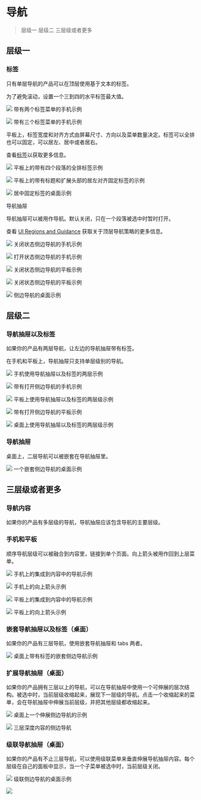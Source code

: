 # 导航   

> 层级一
> 层级二
> 三层级或者更多

## 层级一   

### 标签   

只有单层导航的产品可以在顶层使用基于文本的标签。

为了避免滚动，设置一个三到四的水平标签最大值。

![](../images/15_1.png)
带有两个标签菜单的手机示例

![](../images/15_2.png)
带有三个标签菜单的手机示例

平板上，标签宽度和对齐方式由屏幕尺寸、方向以及菜单数量决定。标签可以全排也可以固定，可以居左、居中或者居右。

查看[标签](https://www.google.com/design/spec/components/tabs.html)以获取更多信息。

![](../images/15_3.png)
平板上的带有四个段落的全排标签示例

![](../images/15_4.png)
平板上的带有标题和扩展头部的居左对齐固定标签的示例

![](../images/15_5.png)
居中固定标签的桌面示例

导航抽屉

导航抽屉可以被用作导航。默认关闭，只在一个段落被选中时暂时打开。

查看 [UI Regions and Guidance](https://www.google.com/design/spec/layout/structure.html#structure-ui-regions) 获取关于顶层导航策略的更多信息。   

![](../images/15_6.png)
关闭状态侧边导航的手机示例

![](../images/15_7.png)
打开状态侧边导航的手机示例

![](../images/15_8.png)
关闭状态侧边导航的平板示例

![](../images/15_9.png)
关闭状态侧边导航的平板示例

![](../images/15_10.png)
侧边导航的桌面示例

## 层级二   

### 导航抽屉以及标签   

如果你的产品有两层导航，让左边的导航抽屉带有标签。

在手机和平板上，导航抽屉只支持单层级别的导航。

![](../images/15_11.png)
手机使用导航抽屉以及标签的两层示例

![](../images/15_12.png)
带有打开侧边导航的手机示例

![](../images/15_13.png)
平板上使用导航抽屉以及标签的两层级示例

![](../images/15_14.png)
带有打开侧边导航的平板示例

![](../images/15_15.png)
桌面上使用导航抽屉以及标签的两层级示例

### 导航抽屉   

桌面上，二层导航可以被嵌套在导航抽屉里。

![](../images/15_16.png)
一个嵌套侧边导航的桌面示例

## 三层级或者更多   

### 导航内容   

如果你的产品有多层级的导航，导航抽屉应该包含导航的主要层级。

### 手机和平板   

顺序导航层级可以被融合到内容里，链接到单个页面。向上箭头被用作回到上层菜单。

![](../images/15_17.png)
手机上的集成到内容中的导航示例

![](../images/15_18.png)
手机上的向上箭头示例

![](../images/15_19.png)
平板上的集成到内容中的导航示例

![](../images/15_20.png)
平板上的向上箭头示例

### 嵌套导航抽屉以及标签（桌面）   

如果你的产品有三层导航，使用嵌套导航抽屉和 tabs 两者。

![](../images/15_21.png)
桌面上带有标签的嵌套侧边导航示例

### 扩展导航抽屉（桌面）   

如果你的产品拥有三层以上的导航，可以在导航抽屉中使用一个可伸展的层次结构。被选中时，当前层级收缩起来，展现下一层级的导航。点击一个收缩起来的菜单，会在导航抽屉中伸展当前层级，并把其他层级都收缩起来。

![](../images/15_22.png)
桌面上一个伸展侧边导航的示例

![](../images/15_23.png)
三层深度内容的侧边导航

### 级联导航抽屉（桌面）   

如果你的产品有不止三层导航，可以使用级联菜单来垂直伸展导航抽屉内容。每个层级在自己的面板中显示，当一个子菜单被选中时，当前层级关闭。

![](../images/15_24.png)
级联侧边导航的桌面示例

![](../images/15_25.png)


